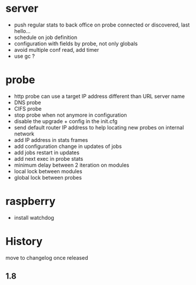 server
======
* push regular stats to back office on probe connected or discovered, last hello...
* schedule on job definition
* configuration with fields by probe, not only globals
* avoid multiple conf read, add timer
* use gc ?

probe
=====
* http probe can use a target IP address different than URL server name
* DNS probe
* CIFS probe
* stop probe when not anymore in configuration
* disable the upgrade + config in the init.cfg
* send default router IP address to help locating new probes on internal network
* add IP address in stats frames
* add configuration change in updates of jobs
* add jobs restart in updates
* add next exec in probe stats
* minimum delay between 2 iteration on modules
* local lock between modules
* global lock between probes

raspberry
=========
* install watchdog

History
=======
move to changelog once released

1.8
-----
